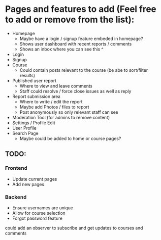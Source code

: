 # Pages and features to add (Feel free to add or remove from the list):

* Homepage
  * Maybe have a login / signup feature embeded in homepage?
  * Shows user dashboard with recent reports / comments
  * Shows an inbox where you can see this ^
* Login
* Signup
* Course
  * Could contain posts relevant to the course (be abe to sort/filter results)
* Published user report 
  * Where to view and leave comments
  * Staff could resolve / force close issues as well as reply
* Report submission area
  * Where to write / edit the report
  * Maybe add Photos / files to report
  * Post anonymously so only relevant staff can see
* Moderation Tool (for admins to remove content)
* Settings / Profile Edit 
* User Profile
* Search Page
  * Maybe could be added to home or course pages?

## TODO:
### Frontend
* Update current pages
* Add new pages

### Backend
* Ensure usernames are unique
* Allow for course selection
* Forgot password feature

could add an observer to subscribe and get updates to courses and comments
